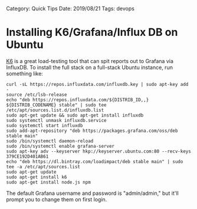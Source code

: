 Category: Quick Tips
Date: 2019/08/21
Tags: devops

# Installing K6/Grafana/Influx DB on Ubuntu

[K6](https://k6.io/) is a great load-testing tool that can spit reports out to Grafana via InfluxDB. To install the full stack on a full-stack Ubuntu instance, run something like: 

```shell
curl -sL https://repos.influxdata.com/influxdb.key | sudo apt-key add -
source /etc/lsb-release
echo "deb https://repos.influxdata.com/${DISTRIB_ID,,} ${DISTRIB_CODENAME} stable" | sudo tee /etc/apt/sources.list.d/influxdb.list
sudo apt-get update && sudo apt-get install influxdb
sudo systemctl unmask influxdb.service
sudo systemctl start influxdb
sudo add-apt-repository "deb https://packages.grafana.com/oss/deb stable main"
sudo /bin/systemctl daemon-reload
sudo /bin/systemctl enable grafana-server
sudo apt-key adv --keyserver hkp://keyserver.ubuntu.com:80 --recv-keys 379CE192D401AB61
echo "deb https://dl.bintray.com/loadimpact/deb stable main" | sudo tee -a /etc/apt/sources.list
sudo apt-get update
sudo apt-get install k6
sudo apt-get install node.js npm
```

The default Grafana username and password is "admin/admin," but it'll prompt you to change them on first login.